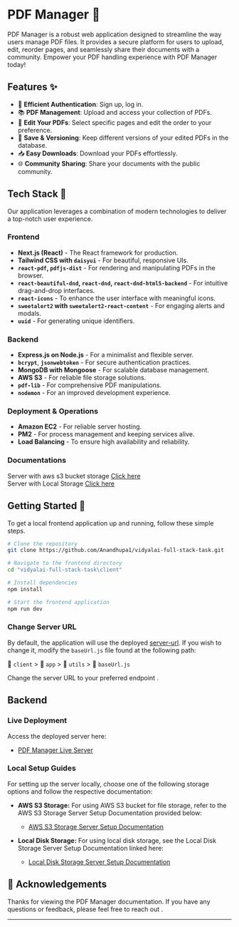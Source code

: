 # PDF Manager :page_facing_up:



PDF Manager is a robust web application designed to streamline the way users manage PDF files. It provides a secure platform for users to upload, edit, reorder pages, and seamlessly share their documents with a community. Empower your PDF handling experience with PDF Manager today!

## Features :sparkles:

- 🚀 **Efficient Authentication**: Sign up, log in.
- 📚 **PDF Management**: Upload and access your collection of PDFs.
- 📝 **Edit Your PDFs**: Select specific pages and edit the order to your preference.
- 💾 **Save & Versioning**: Keep different versions of your edited PDFs in the database.
- 📥 **Easy Downloads**: Download your PDFs effortlessly.
- 🌐 **Community Sharing**: Share your documents with the public community.

## Tech Stack :wrench:

Our application leverages a combination of modern technologies to deliver a top-notch user experience.

### Frontend

- **Next.js (React)** - The React framework for production.
- **Tailwind CSS with `daisyui`** - For beautiful, responsive UIs.
- **`react-pdf`, `pdfjs-dist`** - For rendering and manipulating PDFs in the browser.
- **`react-beautiful-dnd`, `react-dnd`, `react-dnd-html5-backend`** - For intuitive drag-and-drop interfaces.
- **`react-icons`** - To enhance the user interface with meaningful icons.
- **`sweetalert2` with `sweetalert2-react-content`** - For engaging alerts and modals.
- **`uuid`** - For generating unique identifiers.

### Backend

- **Express.js on Node.js** - For a minimalist and flexible server.
- **`bcrypt`**, **`jsonwebtoken`** - For secure authentication practices.
- **MongoDB with Mongoose** - For scalable database management.
- **AWS S3** - For reliable file storage solutions.
- **`pdf-lib`** - For comprehensive PDF manipulations.
- **`nodemon`** - For an improved development experience.

### Deployment & Operations

- **Amazon EC2** - For reliable server hosting.
- **PM2** - For process management and keeping services alive.
- **Load Balancing** - To ensure high availability and reliability.

### Documentations
Server with aws s3 bucket storage <a href="https://github.com/Anandhupa1/vidyalai-full-stack-task/tree/main/scalable-server%20-with-awsS3Bucket-storage">  Click here</a> <br>
Server with Local Storage <a href="https://github.com/Anandhupa1/vidyalai-full-stack-task/tree/main/server">  Click here</a> <br>







## Getting Started :rocket:

To get a local frontend application up and running, follow these simple steps.

```bash
# Clone the repository
git clone https://github.com/Anandhupa1/vidyalai-full-stack-task.git

# Navigate to the frontend directory
cd "vidyalai-full-stack-task\client"

# Install dependencies
npm install

# Start the frontend application
npm run dev
```
### Change Server URL 
By default, the application will use the deployed [server-url](https://kind-gray-coypu-suit.cyclic.app/). If you wish to change it, modify the `baseUrl.js` file found at the following path:

📁 `client` > 📁 `app` > 📁 `utils` > 📄 `baseUrl.js`

Change the server URL to your preferred endpoint . 

## Backend

### Live Deployment

Access the deployed server here:
- [PDF Manager Live Server](https://kind-gray-coypu-suit.cyclic.app/)

### Local Setup Guides

For setting up the server locally, choose one of the following storage options and follow the respective documentation:

- **AWS S3 Storage:** For using AWS S3 bucket for file storage, refer to the AWS S3 Storage Server Setup Documentation provided below:
   - [AWS S3 Storage Server Setup Documentation](https://github.com/Anandhupa1/vidyalai-full-stack-task/tree/main/scalable-server%20-with-awsS3Bucket-storage)

- **Local Disk Storage:** For using local disk storage, see the Local Disk Storage Server Setup Documentation linked here:
   - [Local Disk Storage Server Setup Documentation](https://github.com/Anandhupa1/vidyalai-full-stack-task/tree/main/server)



## 🙏 Acknowledgements

Thanks for viewing the PDF Manager documentation. If you have any questions or feedback, please feel free to reach out .

---



